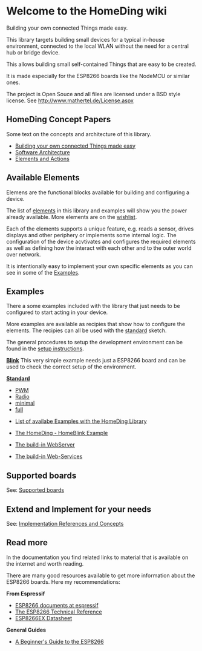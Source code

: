 # Welcome to the HomeDing wiki

Building your own connected Things made easy.

This library targets building small devices for a typical in-house environment, connected to the local WLAN without the need for a central hub or bridge device.

This allows building small self-contained Things that are easy to be created.

It is made especially for the ESP8266 boards like the NodeMCU or similar ones.

The project is Open Souce and all files are licensed under a BSD style license. See http://www.mathertel.de/License.aspx

## HomeDing Concept Papers

Some text on the concepts and architecture of this library.

- [Building your own connected Things made easy](/concepts/paper01)
- [Software Architecture](/concepts/paper02)
- [Elements and Actions](/concepts/paper03)

## Available Elements

Elemens are the functional blocks available for building and configuring a device.

The list of [elements](elements) in this library and examples will show you the power already available. More elements are on the [wishlist](wishlist).

Each of the elements supports a unique feature, e.g. reads a sensor, drives displays and other periphery or implements some internal logic.
The configuration of the device acvtivates and configures the required elements as well as defining how the interact with each other and to the outer world over network.

It is intentionally easy to implement your own specific elements as you can see in some of the [Examples](examples).

## Examples

There a some examples included with the library that just needs to be configured to start acting in your device.

More examples are available as recipies that show how to configure the elements. The recipies can all be used with the [standard](examples/standard) sketch.

The general procedures to setup the development environment can be found in the [setup instructions](examples/setup).

**[Blink](examples/blink)** This very simple example needs just a ESP8266 board and can be used to check the correct setup of the environment.

**[Standard](examples/standard)**

* [PWM](examples/pwm)
* [Radio](examples/radio)
* [minimal](examples/minimal)
* [full](examples/full)

- [List of availabe Examples with the HomeDing Library](examples)

- [The HomeDing - HomeBlink Example](/examples/blink)

- [The build-in WebServer](webserver)
- [The build-in Web-Services](webservices)


## Supported boards

See: [Supported boards](boards)

## Extend and Implement for your needs

See: [Implementation References and Concepts](implementation)


## Read more

In the documentation you find related links to material that is available on the internet and worth reading.

There are many good resources available to get more information about the ESP8266 boards. Here my recommendations:

**From Espressif**
* [ESP8266 documents at espressif](https://www.espressif.com/en/support/download/documents?keys=ESP8266)
* [The ESP8266 Technical Reference](https://www.espressif.com/sites/default/files/documentation/esp8266-technical_reference_en.pdf)
* [ESP8266EX Datasheet](https://www.espressif.com/sites/default/files/documentation/0a-esp8266ex_datasheet_en.pdf)

**General Guides**
* [A Beginner's Guide to the ESP8266](https://tttapa.github.io/ESP8266/Chap01%20-%20ESP8266.html)

